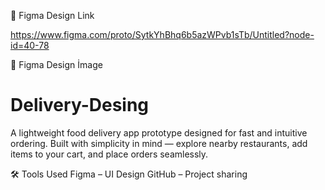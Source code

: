 

🔗 Figma Design Link


https://www.figma.com/proto/SytkYhBhq6b5azWPvb1sTb/Untitled?node-id=40-78


🔗 Figma Design İmage



# Delivery-Desing

A lightweight food delivery app prototype designed for fast and intuitive ordering.
Built with simplicity in mind — explore nearby restaurants, add items to your cart, and place orders seamlessly.



🛠️ Tools Used
Figma – UI Design
GitHub – Project sharing


